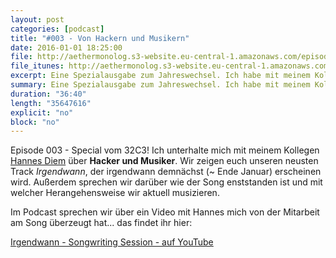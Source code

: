 ```yaml
---
layout: post
categories: [podcast]
title: "#003 - Von Hackern und Musikern"
date: 2016-01-01 18:25:00
file: http://aethermonolog.s3-website.eu-central-1.amazonaws.com/episodes/aethermonolog-003.mp3
file_itunes: http://aethermonolog.s3-website.eu-central-1.amazonaws.com/episodes/aethermonolog-003.m4a
excerpt: Eine Spezialausgabe zum Jahreswechsel. Ich habe mit meinem Kollegen Diem den 32C3 in Hamburg besucht und bei dieser Gelegenheit einen Podcast aufgenommen, in dem wir - ab Minute 12 - unseren neusten Track zum besten geben.
summary: Eine Spezialausgabe zum Jahreswechsel. Ich habe mit meinem Kollegen Diem den 32C3 in Hamburg besucht und bei dieser Gelegenheit einen Podcast aufgenommen, in dem wir - ab Minute 12 - unseren neusten Track zum besten geben.
duration: "36:40"
length: "35647616"
explicit: "no"
block: "no"
---
```


Episode 003 - Special vom 32C3! Ich unterhalte mich mit meinem Kollegen [Hannes Diem](http://diem-musik.de/) über **Hacker und Musiker**. Wir zeigen euch unseren neusten Track _Irgendwann_, der irgendwann demnächst (~ Ende Januar) erscheinen wird. Außerdem sprechen wir darüber wie der Song enststanden ist und mit welcher Herangehensweise wir aktuell musizieren.

Im Podcast sprechen wir über ein Video mit Hannes mich von der Mitarbeit am Song überzeugt hat... das findet ihr hier:

[Irgendwann - Songwriting Session - auf YouTube](https://www.youtube.com/watch?v=EIu9Rsn2oiM)
